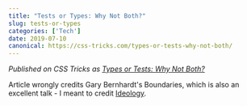 ```yaml
---
title: "Tests or Types: Why Not Both?"
slug: tests-or-types
categories: ['Tech']
date: 2019-07-10
canonical: https://css-tricks.com/types-or-tests-why-not-both/
---
```


_Published on CSS Tricks as [Types or Tests: Why Not Both?](https://css-tricks.com/types-or-tests-why-not-both/)_

Article wrongly credits Gary Bernhardt's Boundaries, which is also an excellent talk - I meant to credit [Ideology](https://www.destroyallsoftware.com/talks/ideology).
